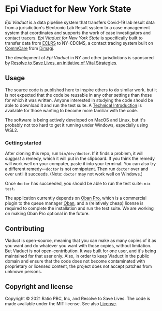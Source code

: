 # Epi Viaduct for New York State

_Epi Viaduct_ is a data pipeline system that transfers Covid-19 lab result data from a jurisdiction's Electronic
Lab Result system to a case management system that coordinates and supports the work of case investigators and
contact tracers.  _Epi Viaduct for New York State_ is specifically built to transfer data from
[ECLRS](https://www.health.ny.gov/professionals/reportable_diseases/eclrs/) to NY-CDCMS, a contact tracing system
built on [CommCare](https://dimagi.com/commcare/) from [Dimagi](https://dimagi.com/).

The development of _Epi Viaduct_ in NY and other jurisdictions is sponsored by [Resolve to Save Lives, an
initiative of Vital Strategies](https://resolvetosavelives.org/).

## Usage

The source code is published here to inspire others to do similar work, but it is not expected that the code be
reusable in any other settings than those for which it was written.  Anyone interested in studying the code should
be able to download it and run the test suite.  A [Technical Introduction](technical_introduction.md) is available
for those wanting to become more familiar with the code.

The software is being actively developed on MacOS and Linux, but it's probably not too hard to get it running under
Windows, especially using WSL2.

### Getting started

After cloning this repo, run `bin/dev/doctor`.  If it finds a problem, it will *suggest* a remedy, which it will
put in the clipboard.  If you think the remedy will work well on your computer, paste it into your terminal.  You
can also try a different remedy—`doctor` is not omnipotent.  Then run `doctor` over and over until it succeeds.
(Note: `doctor` may not work well on Windows.)

Once `doctor` has succeeded, you should be able to run the test suite: `mix test`.

The application currently depends on [Oban Pro](https://getoban.pro/), which is a commercial plugin to the queue
manager [Oban](https://hexdocs.pm/oban), and a (relatively cheap) license is required to complete the installation
and run the test suite.  We are working on making Oban Pro optional in the future.

## Contributing

Viaduct is open-source, meaning that you can make as many copies of it as you want and do whatever you want with
those copies, without limitation. But Viaduct is not open-contribution. It was built for one user, and it's being
maintained for that user only.  Also, in order to keep Viaduct in the public domain and ensure that the code does
not become contaminated with proprietary or licensed content, the project does not accept patches from unknown
persons.

## Copyright and license

Copyright © 2021 Ratio PBC, Inc, and Resolve to Save Lives. The code is made available under the MIT license.  See
also [License](LICENSE.md).
